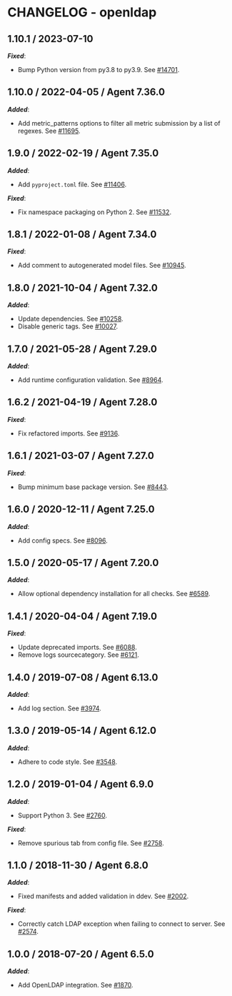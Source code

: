 # CHANGELOG - openldap

## 1.10.1 / 2023-07-10

***Fixed***:

* Bump Python version from py3.8 to py3.9. See [#14701](https://github.com/DataDog/integrations-core/pull/14701).

## 1.10.0 / 2022-04-05 / Agent 7.36.0

***Added***: 

* Add metric_patterns options to filter all metric submission by a list of regexes. See [#11695](https://github.com/DataDog/integrations-core/pull/11695).


## 1.9.0 / 2022-02-19 / Agent 7.35.0

***Added***: 

* Add `pyproject.toml` file. See [#11406](https://github.com/DataDog/integrations-core/pull/11406).

***Fixed***: 

* Fix namespace packaging on Python 2. See [#11532](https://github.com/DataDog/integrations-core/pull/11532).


## 1.8.1 / 2022-01-08 / Agent 7.34.0

***Fixed***: 

* Add comment to autogenerated model files. See [#10945](https://github.com/DataDog/integrations-core/pull/10945).


## 1.8.0 / 2021-10-04 / Agent 7.32.0

***Added***: 

* Update dependencies. See [#10258](https://github.com/DataDog/integrations-core/pull/10258).
* Disable generic tags. See [#10027](https://github.com/DataDog/integrations-core/pull/10027).


## 1.7.0 / 2021-05-28 / Agent 7.29.0

***Added***: 

* Add runtime configuration validation. See [#8964](https://github.com/DataDog/integrations-core/pull/8964).


## 1.6.2 / 2021-04-19 / Agent 7.28.0

***Fixed***: 

* Fix refactored imports. See [#9136](https://github.com/DataDog/integrations-core/pull/9136).


## 1.6.1 / 2021-03-07 / Agent 7.27.0

***Fixed***: 

* Bump minimum base package version. See [#8443](https://github.com/DataDog/integrations-core/pull/8443).


## 1.6.0 / 2020-12-11 / Agent 7.25.0

***Added***: 

* Add config specs. See [#8096](https://github.com/DataDog/integrations-core/pull/8096).


## 1.5.0 / 2020-05-17 / Agent 7.20.0

***Added***: 

* Allow optional dependency installation for all checks. See [#6589](https://github.com/DataDog/integrations-core/pull/6589).


## 1.4.1 / 2020-04-04 / Agent 7.19.0

***Fixed***: 

* Update deprecated imports. See [#6088](https://github.com/DataDog/integrations-core/pull/6088).
* Remove logs sourcecategory. See [#6121](https://github.com/DataDog/integrations-core/pull/6121).


## 1.4.0 / 2019-07-08 / Agent 6.13.0

***Added***: 

* Add log section. See [#3974](https://github.com/DataDog/integrations-core/pull/3974).


## 1.3.0 / 2019-05-14 / Agent 6.12.0

***Added***: 

* Adhere to code style. See [#3548](https://github.com/DataDog/integrations-core/pull/3548).


## 1.2.0 / 2019-01-04 / Agent 6.9.0

***Added***: 

* Support Python 3. See [#2760][1].

***Fixed***: 

* Remove spurious tab from config file. See [#2758][2].


## 1.1.0 / 2018-11-30 / Agent 6.8.0

***Added***: 

* Fixed manifests and added validation in ddev. See [#2002][4].

***Fixed***: 

* Correctly catch LDAP exception when failing to connect to server. See [#2574][3].


## 1.0.0 / 2018-07-20 / Agent 6.5.0

***Added***: 

* Add OpenLDAP integration. See [#1870][5].

[1]: https://github.com/DataDog/integrations-core/pull/2760
[2]: https://github.com/DataDog/integrations-core/pull/2758
[3]: https://github.com/DataDog/integrations-core/pull/2574
[4]: https://github.com/DataDog/integrations-core/pull/2002
[5]: https://github.com/DataDog/integrations-core/pull/1870
